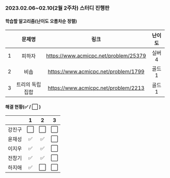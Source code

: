 ### 2023.02.06~02.10(2월 2주차) 스터디 진행판

#### 학습할 알고리즘(난이도 오름차순 정렬)

|      |      문제명      |                             링크                             | 난이도 |
| :--: | :--------------: | :----------------------------------------------------------: | :----: |
|  1   | 피하자 | https://www.acmicpc.net/problem/25379 |  실버4  |
|  2   | 비숍 | https://www.acmicpc.net/problem/1799 |  골드 1  |
|  3   |트리의 독립집합| https://www.acmicpc.net/problem/2213 |  골드 1  |

#### 해결 현황(:white_check_mark: / :white_large_square:  )

|        |          1           |          2           |          3           |
| :----: | :------------------: | :------------------: | :------------------: |
| 강진구 | :white_large_square: | :white_large_square: | :white_large_square: |
| 윤재성 |  :white_check_mark:  |  :white_check_mark:  | :white_large_square: |
| 이지우 |  :white_check_mark:  |  :white_check_mark:  | :white_large_square: |
| 전창기 |  :white_check_mark:  | :white_check_mark: | :white_large_square: |
| 하지애 | :white_check_mark: | :white_large_square: | :white_large_square: |
